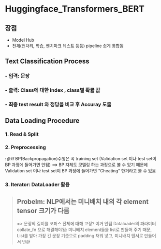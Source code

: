 # Huggingface_Transformers_BERT
## 장점 
- Model Hub
- 전체(전처리, 학습, 벤치마크 테스트 등등)  pipeline 쉽게 통합됨

## Text Classification Process 
### - 입력: 문장 
### - 출력: Class에 대한 index , class별 확률 값  
### - 최종 test result 와 정답을 비교 후 Accuray 도출 

## Data Loading Procedure 
### 1. Read & Split
### 2. Preprocessing
   :*중요* BP(Backpropagation)수행은 꼭 training set (Validation set 이나 test set이 BP 과정에 들어가면 안됨)
   ==> BP 자체도 모델링 하는 과정으로 볼 수 있기 때문에 Validation set 이나 test set이 BP 과정에 들어가면 "Cheating" 한거라고 볼 수 있음
### 3. Iterator: DataLoader 활용


> ## Probelm:  NLP에서는 미니배치 내의 각 element tensor 크기가 다름
>  => 문장의 길이를 코퍼스 전체에 대해 고정? 이거 안됨 
> Dataloader의 파라미터 collate_fn 으로 해결해야됨: 미니배치 element들을 list로 만들어 주기 때문, List를 받아 가장 긴 문장 기준으로 padding 채워 넣고, 
미니배치 텐서로 만들어서 반환

